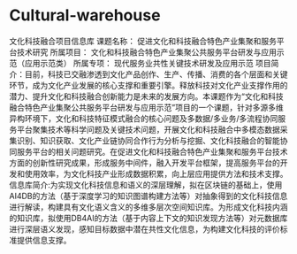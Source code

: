 # Cultural-warehouse
文化科技融合项目信息库
课题名称：	促进文化和科技融合特色产业集聚和服务平台技术研究
所属项目：	文化和科技融合特色产业集聚公共服务平台研发与应用示范（应用示范类）
所属专项：	现代服务业共性关键技术研发及应用示范
项目简介：目前，科技已交融渗透到文化产品创作、生产、传播、消费的各个层面和关键环节，成为文化产业发展的核心支撑和重要引擎。释放科技对文化产业支撑作用的潜力、提升文化和科技融合创新能力是未来的发展方向。本课题作为“文化和科技融合特色产业集聚公共服务平台研发与应用示范”项目的一个课题，针对多源多维异构环境下，文化和科技特征模式融合的核心问题及多数据/多业务/多流程协同服务平台聚集技术等科学问题及关键技术问题，开展文化和科技融合中多模态数据采集识别、知识获取、文化产业链协同合作行为分析与挖掘、文化科技融合的智能协同服务平台的相关问题研究。在促进文化和科技融合特色产业集聚和服务平台技术方面的创新性研究成果，形成服务中间件，融入开发平台框架，提高服务平台的开发和使用效率，为文化科技产业形成数据积累，向上层应用提供方法和技术支撑。
信息库简介:为实现文化科技信息和语义的深层理解，拟在区块链的基础上，使用AI4DB的方法（基于深度学习的知识图谱构建方法等）对抽象得到的文化科技信息进行解读，构建具有文化语义含义的多维多层次空间知识库。为形成文化科技内涵的知识库，拟使用DB4AI的方法（基于内容上下文的知识发现方法等）对元数据库进行深层语义发现，感知目标数据中潜在共性文化信息，为构建文化科技的评价标准提供信息支撑。

